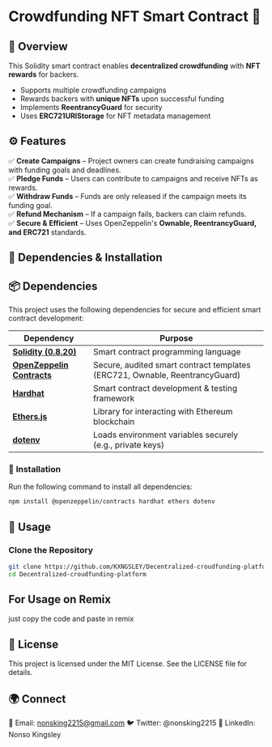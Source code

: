 # Crowdfunding NFT Smart Contract 🚀  

## 📜 Overview  
This Solidity smart contract enables **decentralized crowdfunding** with **NFT rewards** for backers.  
- Supports multiple crowdfunding campaigns  
- Rewards backers with **unique NFTs** upon successful funding  
- Implements **ReentrancyGuard** for security  
- Uses **ERC721URIStorage** for NFT metadata management  

## ⚙️ Features  
✅ **Create Campaigns** – Project owners can create fundraising campaigns with funding goals and deadlines.  
✅ **Pledge Funds** – Users can contribute to campaigns and receive NFTs as rewards.  
✅ **Withdraw Funds** – Funds are only released if the campaign meets its funding goal.  
✅ **Refund Mechanism** – If a campaign fails, backers can claim refunds.  
✅ **Secure & Efficient** – Uses OpenZeppelin's **Ownable, ReentrancyGuard, and ERC721** standards.  

## 🔧 Dependencies & Installation  


## 📦 Dependencies  
This project uses the following dependencies for secure and efficient smart contract development:  

| Dependency                     | Purpose |
|--------------------------------|---------|
| [**Solidity (0.8.20)**](https://soliditylang.org/) | Smart contract programming language |
| [**OpenZeppelin Contracts**](https://github.com/OpenZeppelin/openzeppelin-contracts) | Secure, audited smart contract templates (ERC721, Ownable, ReentrancyGuard) |
| [**Hardhat**](https://hardhat.org/) | Smart contract development & testing framework |
| [**Ethers.js**](https://docs.ethers.org/) | Library for interacting with Ethereum blockchain |
| [**dotenv**](https://www.npmjs.com/package/dotenv) | Loads environment variables securely (e.g., private keys) |

### 🔧 **Installation**  
Run the following command to install all dependencies:  
```bash
npm install @openzeppelin/contracts hardhat ethers dotenv
```

## 🚀 Usage  

###  **Clone the Repository**  
```bash
git clone https://github.com/KXNGSLEY/Decentralized-croudfunding-platform.git
cd Decentralized-croudfunding-platform

```
## For Usage on Remix
just copy the code and paste in remix

## 📜 License
This project is licensed under the MIT License. See the LICENSE file for details.

## 🌍 Connect
📧 Email: nonsking2215@gmail.com
🐦 Twitter: @nonsking2215
💼 LinkedIn: Nonso Kingsley
